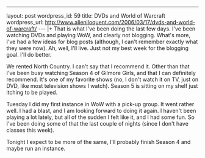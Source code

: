 --- 
layout: post
wordpress_id: 59
title: DVDs and World of Warcraft
wordpress_url: http://www.alieniloquent.com/2006/03/17/dvds-and-world-of-warcraft/
--- |+
That is what I've been doing the last few days. I've been watching DVDs and
playing WoW, and clearly not blogging. What's more, I've had a few ideas for
blog posts (although, I can't remember exactly what they were now). Ah, well,
I'll live. Just not my best week for the blogging goal. I'll do better.

We rented North Country. I can't say that I recommend it. Other than that I've
been busy watching Season 4 of Gilmore Girls, and that I can definitely
recommend. It's one of my favorite shows (no, I don't watch it on TV, just on
DVD, like most television shows I watch). Season 5 is sitting on my shelf just
itching to be played.

Tuesday I did my first instance in WoW with a pick-up group. It went rather
well. I had a blast, and I am looking forward to doing it again. I haven't
been playing a lot lately, but all of the sudden I felt like it, and I had
some fun. So I've been doing some of that the last couple of nights (since I
don't have classes this week).

Tonight I expect to be more of the same, I'll probably finish Season 4 and
maybe run an instance.

